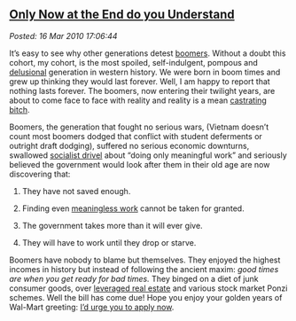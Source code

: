 [Only Now at the End do you
Understand](http://bakerjd99.wordpress.com/2010/03/16/only-now-at-the-end-do-you-understand/)
-------------------------------------------------------------------------------------------------------------------------

*Posted: 16 Mar 2010 17:06:44*

It’s easy to see why other generations detest
[boomers](http://tierneylab.blogs.nytimes.com/2007/03/05/the-ailing-or-wailing-baby-boomers/).
Without a doubt this cohort, my cohort, is the most spoiled,
self-indulgent, pompous and
[delusional](http://www.ageinplacetech.com/blog/metlife-are-boomers-middleof-self-delusion)
generation in western history. We were born in boom times and grew up
thinking they would last forever. Well, I am happy to report that
nothing lasts forever. The boomers, now entering their twilight years,
are about to come face to face with reality and reality is a mean
[castrating
bitch](http://www.urbandictionary.com/products.php?defid=2255635).

Boomers, the generation that fought no serious wars, (Vietnam doesn’t
count most boomers dodged that conflict with student deferments or
outright draft dodging), suffered no serious economic downturns,
swallowed [socialist
drivel](http://www.marketoracle.co.uk/Article3357.html) about “doing
only meaningful work” and seriously believed the government would look
after them in their old age are now discovering that:

1.  They have not saved enough.

2.  Finding even [meaningless
    work](http://www.artnotart.com/fluxus/wdemaria-meaninglesswork.html)
    cannot be taken for granted.

3.  The government takes more than it will ever give.

4.  They will have to work until they drop or starve.

Boomers have nobody to blame but themselves. They enjoyed the highest
incomes in history but instead of following the ancient maxim: *good
times are when you get ready for bad times.* They binged on a diet of
junk consumer goods, over [leveraged real
estate](http://www.irvinehousingblog.com/blog/category/mortgage-fraud/)
and various stock market Ponzi schemes. Well the bill has come due! Hope
you enjoy your golden years of Wal-Mart greeting: [I’d urge you to apply
now](http://www.spartantailgate.com/forums/msu-red-cedar-message-board/302784-old-man-walmart-application.html).
